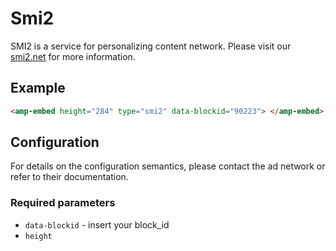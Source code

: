# Smi2

SMI2 is a service for personalizing content network. Please visit our [smi2.net](https://smi2.net) for more information.

## Example

```html
<amp-embed height="284" type="smi2" data-blockid="90223"> </amp-embed>
```

## Configuration

For details on the configuration semantics, please contact the ad network or refer to their documentation.

### Required parameters

-   `data-blockid` - insert your block_id
-   `height`
